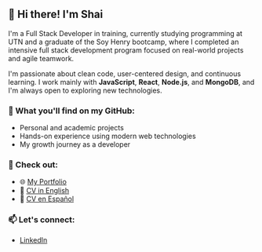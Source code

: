 ## 👋 Hi there! I'm Shai

I'm a Full Stack Developer in training, currently studying programming at UTN and a graduate of the Soy Henry bootcamp, where I completed an intensive full stack development program focused on real-world projects and agile teamwork.

I'm passionate about clean code, user-centered design, and continuous learning. I work mainly with **JavaScript**, **React**, **Node.js**, and **MongoDB**, and I'm always open to exploring new technologies.

### 🚀 What you'll find on my GitHub:
- Personal and academic projects
- Hands-on experience using modern web technologies
- My growth journey as a developer

### 📂 Check out:
- 🌐 [My Portfolio](https://www.linkedin.com/in/shai-kohn/)
- 📄 [CV in English](https://drive.google.com/file/d/1dT453fKF4iGeJvCKH043xmr1X27zSYpq/view?usp=drive_link)
- 📄 [CV en Español](https://drive.google.com/file/d/1WH4jIqUbIkztDlV-DE3KQeXt-h9VA2qv/view?usp=drive_link)

### 📫 Let's connect:
- [LinkedIn](https://www.linkedin.com/in/shai-kohn/)
